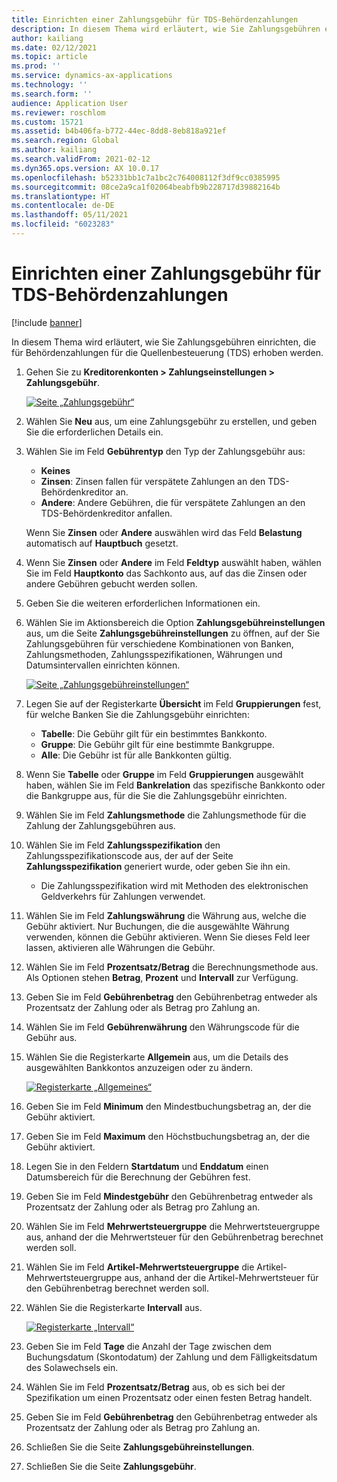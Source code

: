 ```yaml
---
title: Einrichten einer Zahlungsgebühr für TDS-Behördenzahlungen
description: In diesem Thema wird erläutert, wie Sie Zahlungsgebühren einrichten, die für Behördenzahlungen für die Quellenbesteuerung (TDS) erhoben werden.
author: kailiang
ms.date: 02/12/2021
ms.topic: article
ms.prod: ''
ms.service: dynamics-ax-applications
ms.technology: ''
ms.search.form: ''
audience: Application User
ms.reviewer: roschlom
ms.custom: 15721
ms.assetid: b4b406fa-b772-44ec-8dd8-8eb818a921ef
ms.search.region: Global
ms.author: kailiang
ms.search.validFrom: 2021-02-12
ms.dyn365.ops.version: AX 10.0.17
ms.openlocfilehash: b52331bb1c7a1bc2c764008112f3df9cc0385995
ms.sourcegitcommit: 08ce2a9ca1f02064beabfb9b228717d39882164b
ms.translationtype: HT
ms.contentlocale: de-DE
ms.lasthandoff: 05/11/2021
ms.locfileid: "6023283"
---
```

# <a name="set-up-payment-fees-for-tds-authority-payments"></a>Einrichten einer Zahlungsgebühr für TDS-Behördenzahlungen

[!include [banner](../includes/banner.md)]

In diesem Thema wird erläutert, wie Sie Zahlungsgebühren einrichten, die für Behördenzahlungen für die Quellenbesteuerung (TDS) erhoben werden.

1. Gehen Sie zu **Kreditorenkonten \> Zahlungseinstellungen \> Zahlungsgebühr**.

    [![Seite „Zahlungsgebühr“](./media/apac-ind-TDS-28.png)](./media/apac-ind-TDS-28.png)

2. Wählen Sie **Neu** aus, um eine Zahlungsgebühr zu erstellen, und geben Sie die erforderlichen Details ein.
3. Wählen Sie im Feld **Gebührentyp** den Typ der Zahlungsgebühr aus:

    - **Keines**
    - **Zinsen**: Zinsen fallen für verspätete Zahlungen an den TDS-Behördenkreditor an.
    - **Andere**: Andere Gebühren, die für verspätete Zahlungen an den TDS-Behördenkreditor anfallen.

    Wenn Sie **Zinsen** oder **Andere** auswählen wird das Feld **Belastung** automatisch auf **Hauptbuch** gesetzt.

4. Wenn Sie **Zinsen** oder **Andere** im Feld **Feldtyp** auswählt haben, wählen Sie im Feld **Hauptkonto** das Sachkonto aus, auf das die Zinsen oder andere Gebühren gebucht werden sollen.
5. Geben Sie die weiteren erforderlichen Informationen ein.
6. Wählen Sie im Aktionsbereich die Option **Zahlungsgebühreinstellungen** aus, um die Seite **Zahlungsgebühreinstellungen** zu öffnen, auf der Sie Zahlungsgebühren für verschiedene Kombinationen von Banken, Zahlungsmethoden, Zahlungsspezifikationen, Währungen und Datumsintervallen einrichten können.

    [![Seite „Zahlungsgebühreinstellungen“](./media/apac-ind-TDS-21.png)](./media/apac-ind-TDS-21.png)

7. Legen Sie auf der Registerkarte **Übersicht** im Feld **Gruppierungen** fest, für welche Banken Sie die Zahlungsgebühr einrichten:

    - **Tabelle**: Die Gebühr gilt für ein bestimmtes Bankkonto.
    - **Gruppe**: Die Gebühr gilt für eine bestimmte Bankgruppe.
    - **Alle**: Die Gebühr ist für alle Bankkonten gültig.

8. Wenn Sie **Tabelle** oder **Gruppe** im Feld **Gruppierungen** ausgewählt haben, wählen Sie im Feld **Bankrelation** das spezifische Bankkonto oder die Bankgruppe aus, für die Sie die Zahlungsgebühr einrichten.
9. Wählen Sie im Feld **Zahlungsmethode** die Zahlungsmethode für die Zahlung der Zahlungsgebühren aus.
10. Wählen Sie im Feld **Zahlungsspezifikation** den Zahlungsspezifikationscode aus, der auf der Seite **Zahlungsspezifikation** generiert wurde, oder geben Sie ihn ein.
    - Die Zahlungsspezifikation wird mit Methoden des elektronischen Geldverkehrs für Zahlungen verwendet.
12. Wählen Sie im Feld **Zahlungswährung** die Währung aus, welche die Gebühr aktiviert. Nur Buchungen, die die ausgewählte Währung verwenden, können die Gebühr aktivieren. Wenn Sie dieses Feld leer lassen, aktivieren alle Währungen die Gebühr.
13. Wählen Sie im Feld **Prozentsatz/Betrag** die Berechnungsmethode aus. Als Optionen stehen **Betrag**, **Prozent** und **Intervall** zur Verfügung.
14. Geben Sie im Feld **Gebührenbetrag** den Gebührenbetrag entweder als Prozentsatz der Zahlung oder als Betrag pro Zahlung an.
15. Wählen Sie im Feld **Gebührenwährung** den Währungscode für die Gebühr aus.
16. Wählen Sie die Registerkarte **Allgemein** aus, um die Details des ausgewählten Bankkontos anzuzeigen oder zu ändern.

    [![Registerkarte „Allgemeines“](./media/apac-ind-TDS-22.png)](./media/apac-ind-TDS-22.png)

16. Geben Sie im Feld **Minimum** den Mindestbuchungsbetrag an, der die Gebühr aktiviert.
17. Geben Sie im Feld **Maximum** den Höchstbuchungsbetrag an, der die Gebühr aktiviert.
18. Legen Sie in den Feldern **Startdatum** und **Enddatum** einen Datumsbereich für die Berechnung der Gebühren fest.
19. Geben Sie im Feld **Mindestgebühr** den Gebührenbetrag entweder als Prozentsatz der Zahlung oder als Betrag pro Zahlung an.
20. Wählen Sie im Feld **Mehrwertsteuergruppe** die Mehrwertsteuergruppe aus, anhand der die Mehrwertsteuer für den Gebührenbetrag berechnet werden soll.
21. Wählen Sie im Feld **Artikel-Mehrwertsteuergruppe** die Artikel-Mehrwertsteuergruppe aus, anhand der die Artikel-Mehrwertsteuer für den Gebührenbetrag berechnet werden soll.
22. Wählen Sie die Registerkarte **Intervall** aus. 

    [![Registerkarte „Intervall“](./media/apac-ind-TDS-23.png)](./media/apac-ind-TDS-23.png)

23. Geben Sie im Feld **Tage** die Anzahl der Tage zwischen dem Buchungsdatum (Skontodatum) der Zahlung und dem Fälligkeitsdatum des Solawechsels ein.
24. Wählen Sie im Feld **Prozentsatz/Betrag** aus, ob es sich bei der Spezifikation um einen Prozentsatz oder einen festen Betrag handelt.
25. Geben Sie im Feld **Gebührenbetrag** den Gebührenbetrag entweder als Prozentsatz der Zahlung oder als Betrag pro Zahlung an.
26. Schließen Sie die Seite **Zahlungsgebühreinstellungen**.
27. Schließen Sie die Seite **Zahlungsgebühr**.
